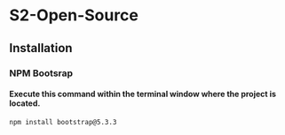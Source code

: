 # S2-Open-Source

## Installation

### NPM Bootsrap

#### Execute this command within the terminal window where the project is located.

```bash
npm install bootstrap@5.3.3

```




